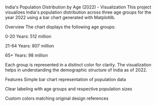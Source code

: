 India's Population Distribution by Age (2022) - Visualization
This project visualizes India's population distribution across three age groups for the year 2022 using a bar chart generated with Matplotlib.

Overview
The chart displays the following age groups:

0-20 Years: 512 million

21-64 Years: 807 million

65+ Years: 98 million

Each group is represented in a distinct color for clarity. The visualization helps in understanding the demographic structure of India as of 2022.

Features
Simple bar chart representation of population data

Clear labeling with age groups and respective population sizes

Custom colors matching original design references

